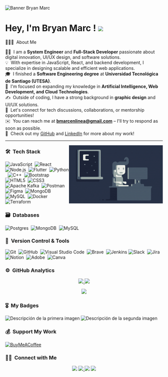 <img src="https://drive.google.com/uc?export=view&id=1qtjfKxan7V44A-dI5ZsCLM_HxaaeMCLg" alt="Banner Bryan Marc" height="500">


# Hey, I'm Bryan Marc ! <img src="https://media.giphy.com/media/hvRJCLFzcasrR4ia7z/giphy.gif" width=25> 

👨🏻‍💻 &nbsp;About Me

👨‍💻 &nbsp;I am a **System Engineer** and **Full-Stack Developer** passionate about digital innovation, UI/UX design, and software solutions.  
💡 &nbsp;With expertise in JavaScript, React, and backend development, I specialize in designing scalable and efficient web applications.  
🎓 &nbsp;I finished a **Software Engineering degree** at **Universidad Tecnológica de Santiago (UTESA)**.  
🌱 &nbsp;I'm focused on expanding my knowledge in **Artificial Intelligence, Web Development, and Cloud Technologies**.  
✍️ &nbsp;Outside of coding, I have a strong background in **graphic design** and UI/UX solutions.  
💬 &nbsp;Let's connect for tech discussions, collaborations, or mentorship opportunities!  
✉️ &nbsp;You can reach me at **bmarcenlinea@gmail.com** – I'll try to respond as soon as possible.  
📄 &nbsp;Check out my [GitHub](https://github.com/BryanMarc01) and [LinkedIn](https://www.linkedin.com/in/bryanmarc/) for more about my work!

---

<img alt="Night Coding" src="https://raw.githubusercontent.com/AVS1508/AVS1508/master/assets/Night-Coding.gif" align="right"/>

### 🛠 &nbsp;Tech Stack

![JavaScript](https://img.shields.io/badge/javascript-%23323330.svg?style=for-the-badge&logo=javascript&logoColor=%23F7DF1E)&nbsp;
![React](https://img.shields.io/badge/react-%2361DAFB.svg?style=for-the-badge&logo=react&logoColor=%2361DAFB)&nbsp;
![Node.js](https://img.shields.io/badge/node.js-6DA55F.svg?style=for-the-badge&logo=node.js&logoColor=white)&nbsp;
![Flutter](https://img.shields.io/badge/flutter-%2302569B.svg?style=for-the-badge&logo=flutter&logoColor=white)&nbsp;
![Python](https://img.shields.io/badge/python-3670A0?style=for-the-badge&logo=python&logoColor=ffdd54)&nbsp;
![C++](https://img.shields.io/badge/c++-%2300599C.svg?style=for-the-badge&logo=c%2B%2B&logoColor=white)&nbsp;
![Bootstrap](https://img.shields.io/badge/bootstrap-%23563D7C.svg?style=for-the-badge&logo=bootstrap&logoColor=white)&nbsp;
![HTML5](https://img.shields.io/badge/html5-%23E34F26.svg?style=for-the-badge&logo=html5&logoColor=white)&nbsp;
![CSS3](https://img.shields.io/badge/css3-%231572B6.svg?style=for-the-badge&logo=css3&logoColor=white)&nbsp;
![Apache Kafka](https://img.shields.io/badge/Apache%20Kafka-000?style=for-the-badge&logo=apachekafka)&nbsp;
![Postman](https://img.shields.io/badge/Postman-FF6C37?style=for-the-badge&logo=postman&logoColor=white)&nbsp;
![Figma](https://img.shields.io/badge/figma-%23F24E1E.svg?style=for-the-badge&logo=figma&logoColor=white)&nbsp;
![MongoDB](https://img.shields.io/badge/MongoDB-%234ea94b.svg?style=for-the-badge&logo=mongodb&logoColor=white)&nbsp;
![MySQL](https://img.shields.io/badge/mysql-%2300f.svg?style=for-the-badge&logo=mysql&logoColor=white)&nbsp;
![Docker](https://img.shields.io/badge/docker-%230db7ed.svg?style=for-the-badge&logo=docker&logoColor=white)&nbsp;
![Terraform](https://img.shields.io/badge/terraform-%235835CC.svg?style=for-the-badge&logo=terraform&logoColor=white)&nbsp;


### 🗃 &nbsp;Databases
![Postgres](https://img.shields.io/badge/postgres-%23316192.svg?style=for-the-badge&logo=postgresql&logoColor=white)&nbsp;
![MongoDB](https://img.shields.io/badge/MongoDB-%234ea94b.svg?style=for-the-badge&logo=mongodb&logoColor=white)&nbsp;
![MySQL](https://img.shields.io/badge/mysql-%2300f.svg?style=for-the-badge&logo=mysql&logoColor=white)&nbsp;

### 🧰 &nbsp;Version Control & Tools

![Git](https://img.shields.io/badge/git-%23F05033.svg?style=for-the-badge&logo=git&logoColor=white)&nbsp;
![GitHub](https://img.shields.io/badge/github-%23121011.svg?style=for-the-badge&logo=github&logoColor=white)&nbsp;
![Visual Studio Code](https://img.shields.io/badge/Visual%20Studio%20Code-0078d7.svg?style=for-the-badge&logo=visual-studio-code&logoColor=white)&nbsp;
![Brave](https://img.shields.io/badge/Brave-FB542B?style=for-the-badge&logo=Brave&logoColor=white)&nbsp;
![Jenkins](https://img.shields.io/badge/jenkins-%232C5263.svg?style=for-the-badge&logo=jenkins&logoColor=white)
![Slack](https://img.shields.io/badge/Slack-4A154B?style=for-the-badge&logo=slack&logoColor=white)&nbsp;
![Jira](https://img.shields.io/badge/jira-%230A0FFF.svg?style=for-the-badge&logo=jira&logoColor=white)&nbsp;
![Notion](https://img.shields.io/badge/Notion-%23000000.svg?style=for-the-badge&logo=notion&logoColor=white)&nbsp;
![Adobe](https://img.shields.io/badge/adobe-%23FF0000.svg?style=for-the-badge&logo=adobe&logoColor=white)&nbsp;
![Canva](https://img.shields.io/badge/Canva-%2300C4CC.svg?style=for-the-badge&logo=Canva&logoColor=white)&nbsp;

### ⚙️ &nbsp;GitHub Analytics

<p align="center">
  <a href="https://github.com/BryanMarc01">
    <img height="180em" src="https://github-readme-stats-eight-theta.vercel.app/api?username=BryanMarc01&show_icons=true&theme=algolia&include_all_commits=true&count_private=true"/>
  </a>
  <a href="https://github.com/BryanMarc01">
    <img height="180em" src="https://github-readme-stats-eight-theta.vercel.app/api/top-langs/?username=BryanMarc01&layout=compact&langs_count=8&theme=algolia"/>
  </a>
</p>

<p align="center">
  <img height="180em" src="https://github-readme-streak-stats.herokuapp.com/?user=BryanMarc01&theme=dark&hide_border=true"/>
</p>

### 🎖 &nbsp;My Badges 

<img src="https://drive.google.com/uc?export=view&id=115RX55WQyAw7XGDOZcNoI3qavRnPRcT-" alt="Descripción de la primera imagen" height="300">
<img src="https://drive.google.com/uc?export=view&id=1srL7lxqzSad2SnhOwhx8tz_6p5UZojV6" alt="Descripción de la segunda imagen" height="300">




### 💰 &nbsp;Support My Work
[![BuyMeACoffee](https://img.shields.io/badge/Buy%20Me%20a%20Coffee-ffdd00?style=for-the-badge&logo=buy-me-a-coffee&logoColor=black)](https://buymeacoffee.com/bryanmarc) 

### 🤝🏻 &nbsp;Connect with Me

<p align="center">
<a href="https://www.linkedin.com/in/bryanmarc/"><img src="https://img.shields.io/badge/-Bryan%20Marc%20Sosa-0077B5?style=flat&logo=Linkedin&logoColor=white"/></a>
<a href="https://www.instagram.com/bryanmarc_/">
  <img src="https://img.shields.io/badge/-bryanmarc_-E4405F?style=flat&logo=Instagram&logoColor=white"/>
</a>
<a href="mailto:bmarcenlinea@gmail.com"><img src="https://img.shields.io/badge/-Bryanmarcgames-D14836?style=flat&logo=Gmail&logoColor=white"/></a>
<a href="https://github.com/BryanMarc01"><img src="https://img.shields.io/badge/-BryanMarc01-181717?style=flat&logo=GitHub&logoColor=white"/></a>
</p>

</div>

